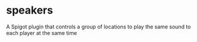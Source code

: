 # speakers

A Spigot plugin that controls a group of locations to play the same sound to each player at the same time
